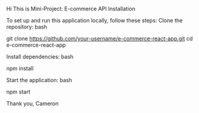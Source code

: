 Hi This is Mini-Project: E-commerce API
Installation

To set up and run this application locally, follow these steps:
Clone the repository:
bash

git clone https://github.com/your-username/e-commerce-react-app.git
cd e-commerce-react-app

Install dependencies:
bash

npm install

Start the application:
bash

npm start

Thank you, Cameron
